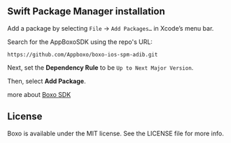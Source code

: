 ## Swift Package Manager installation

Add a package by selecting `File` → `Add Packages…` in Xcode’s menu bar.

Search for the AppBoxoSDK using the repo's URL:
    
    https://github.com/Appboxo/boxo-ios-spm-adib.git


Next, set the **Dependency Rule** to be `Up to Next Major Version`.

Then, select **Add Package**.
  

more about [Boxo SDK](https://docs.boxo.io)


## License

Boxo is available under the MIT license. See the LICENSE file for more info.
